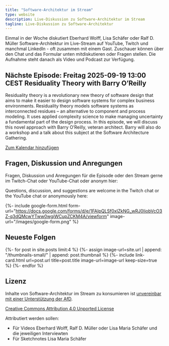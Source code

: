 ```yaml
---
title: "Software-Architektur im Stream"
type: website
description: Live-Diskussion zu Software-Architektur im Stream
tagline: Live-Diskussion zu Software-Architektur
---
```


Einmal in der Woche diskutiert Eberhard Wolff, Lisa Schäfer oder Ralf
D. Müller
Software-Architektur im
Live-Stream auf YouTube, Twitch und manchmal LinkedIn - oft zusammen mit einem
Gast. Zuschauer können über den Chat und
das Formular unten mitdiskutieren oder Fragen
stellen. 
Die Aufnahme steht danach als Video und Podcast zur Verfügung.

## Nächste Episode: Freitag 2025-09-19 13:00 CEST Residuality Theory with Barry O’Reilly 

<!--  include youtube.html -->
<!--   youtube-video-id="Im8Bzdjkpys" -->
<!--   image-url="/thumbnails/folge278.png" -->
<!--    -->

<!-- <section id="content-links"> -->
<!-- 	<a href="https://www.linkedin.com/events/wief-hreichmeinst-rrischesllmau7370919397768601600/">LinkedIn</a> -->
<!-- 	<a href="https://www.twitch.tv/ebrwolff">Twitch</a> -->
<!-- 	<a href="https://www.youtube.com/@EberhardWolff">YouTube Channel</a> -->
<!-- </section> -->

Residuality theory is a revolutionary new theory of software design
that aims to make it easier to design software systems for complex
business environments. Residuality theory models software systems as
interconnected residues – an alternative to component and process
modeling. It uses applied complexity science to make managing
uncertainty a fundamental part of the design process. In this episode,
we will discuss this novel approach with Barry O’Reilly, veteran
architect. Barry will also do a workshop and a talk about this subject
at the Software Architecture Gathering.

<!-- https://claude.ai/public/artifacts/e3c372ae-47cd-4706-9316-61aafb0be64a -->

[Zum Kalendar hinzufügen](stream.ics)

## Fragen, Diskussion und Anregungen

Fragen, Diskussion und Anregungen für die Episode oder den Stream gerne im Twitch-Chat oder
YouTube-Chat oder anonym hier:

Questions, discussion, and suggestions are welcome in the Twitch chat or the
YouTube chat or
anonymously here:

{%- include google-form.html
  form-url="https://docs.google.com/forms/d/e/1FAIpQLSf0xIZkNG_wRJ0IiobVcO3Z-q3dQMcwYTww0wgiWCupZCKM4A/viewform"
  image-url="/images/google-form.png"
  %}

## Neueste Folgen

<div class="image-grid">
{%- for post in site.posts limit:4 %}
{%- assign image-url=site.url | append: "/thumbnails-small/" | append: post.thumbnail %}
{%- include link-card.html
  url=post.url
  title=post.title
  image-url=image-url
  keep-size=true
  %}
{%- endfor %}
</div>

## Lizenz

Inhalte von Software-Architektur im Stream zu konsumieren ist
[unvereinbar mit einer Unterstützung der AfD](/2024/01/22/folge198.html).

[Creative Commons Attribution 4.0 Unported
License](http://creativecommons.org/licenses/by/4.0/)

Attributiert werden sollen:

* Für Videos Eberhard Wolff, Ralf D. Müller oder Lisa Maria Schäfer und die jeweiligen Interviewten
* Für Sketchnotes Lisa Maria Schäfer

<a rel="me" href="https://mastodon.social/@ewolff"></a>
